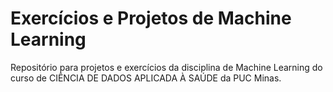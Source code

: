 # Exercícios e Projetos de Machine Learning

Repositório para projetos e exercícios da disciplina de Machine Learning do curso de CIÊNCIA DE DADOS APLICADA À SAÚDE da PUC Minas.
